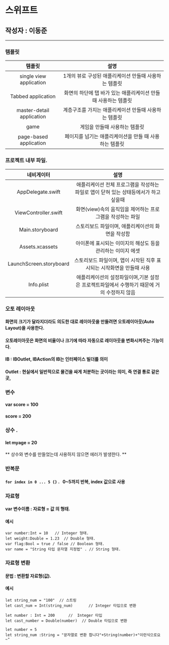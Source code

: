 # 스위프트 
## 작성자 : 이동준 
***
### 템플릿
|템플릿|설명|
|:---:|:---:|
|single view application|1개의 뷰로 구성된 애플리케이션 만들때 사용하는 템플릿|
|Tabbed application|화면의 하단에 탭 바가 있는 애플리케이션 만들때 사용하는 템플릿|
|master-detail application|계층구조를 가지는 애플리케이션 만들때 사용하는 템플릿|
|game|게임을 만들때 사용하는 템플릿|
|page-based application|페이지를 넘기는 애플리케이션을 만들 때 사용하는 템플릿|

### 프로젝트 내부 파일.
|네비게이터|설명|
|:---:|:---:|
|AppDelegate.swift|애플리케이션 전체 프로그램을 작성하는 파일로 앱이 닫혀 있는 상태등에서가 하고 싶을때|
|ViewController.swift|화면(view)속의 움직임을 제어하는 프로그램을 작성하는 파일|
|Main.storyboard|스토리보드 파일이며, 애플리케이션의 화면을 작성함|
|Assets.xcassets|아이폰에 표시되는 이미지의 해상도 등을 관리하는 이미지 에셋|
|LaunchScreen.storyboard|스토리보드 파일이며, 앱이 시작된 직후 표시되는 시작화면을 만들때 사용|
|Info.plist|애플리케이션의 설정파일이며,기본 설정은 프로젝트파일에서 수행하기 때문에 거의 수정하지 않음|

### 오토 레이아웃 
#### 화면의 크기가 달라지더라도 의도한 대로 레이아웃을 만들려면 오토레이아웃(Auto Layout)을 사용한다.
#### 오토레이아웃은 화면의 비율이나 크기에 따라 자동으로 레이아웃을 변화시켜주는 기능이다.

#### IB :  IBOutlet, IBAction의 IB는 인터페이스 빌더를 의미
#### Outlet : 현실에서 일반적으로 물건을 싸게 처분하는 곳이라는 의미, 즉 연결 통로 같은 곳, 

### 변수
#### var score = 100
#### score = 200

### 상수 .
#### let myage = 20

** 상수와 변수를 만들었는데 사용하지 않으면 에러가 발생한다. **

### 반복문
#### `for index in 0 ... 5 {}` .   0~5까지 반복, index 값으로 사용

### 자료형
#### var 변수이름 : 자료형 = 값 의 형태.   
#### 예시 
```
var number:Int = 10   // Integer 형태. 
let weight:Double = 1.23  // Double 형태.
var flag:Bool = true / false // Boolean 형태.
var name = "String 타입 문자열 지정법" . // String 형태.
```

### 자료형 변환 
#### 문법  : 변환할 자료형(값).
#### 예시
```
let string_num = "100"  // 스트링 
let cast_num = Int(string_num)       // Integer 타입으로 변환

let number : Int = 200      //  Integer 타입
let cast_number = Double(number)  // Double 타입으로 변환

let number = 5
let string_num :String = "문자열로 변환 합니다"+String(number)+"이런식으로요 ~"

```




